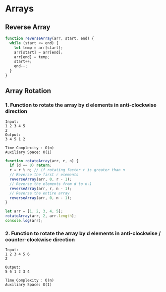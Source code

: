 # Arrays

## Reverse Array

```js
function reverseArray(arr, start, end) {
  while (start <= end) {
    let temp = arr[start];
    arr[start] = arr[end];
    arr[end] = temp;
    start++;
    end--;
  }
}
```

## Array Rotation

### 1. Function to rotate the array by d elements in anti-clockwise direction

```
Input:
1 2 3 4 5
2
Output:
3 4 5 1 2

Time Complexity : O(n)
Auxiliary Space: O(1)
```
```js
function rotateArray(arr, r, n) {
  if (d == 0) return;
  r = r % n; // if rotating factor r is greater than n
  // Reverse the first r elements
  reverseArray(arr, 0, r - 1);
  // Reverse the elements from d to n-1
  reverseArray(arr, r, n - 1);
  // Reverse the entire array
  reverseArray(arr, 0, n - 1);
}

let arr = [1, 2, 3, 4, 5];
rotateArray(arr, 2, arr.length);
console.log(arr);
```

### 2. Function to rotate the array by d elements in anti-clockwise / counter-clockwise direction

```
Input:
1 2 3 4 5 6
2

Output:
5 6 1 2 3 4

Time Complexity : O(n)
Auxiliary Space: O(1)
```
```js

```